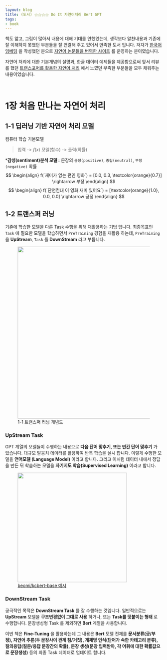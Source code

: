 ```yaml
---
layout: blog
title: (도서) ⚝⚝⚝⚝ Do It 자연어처리 Bert GPT
tags:
- book
---
```


책도 얇고, 그림이 많아서 내용에 대해 기대를 안했었는데, 생각보다 알찬내용과 기존에 잘 이해하지 못했던 부분들을 잘 연결해 주고 있어서 만족한 도서 입니다. 저자가 [한국어 임베딩](https://product.kyobobook.co.kr/detail/S000001804861) 을 작성했던 분으로 [자연어 논문들을 번역한 사이트](https://ratsgo.github.io/nlpbook) 를 운영하는 분이였습니다. 

자연어 처리에 대한 기본개념의 설명과, 한글 데이터 예제들을 제공함으로써 앞서 리뷰를 했던 [트랜스포머를 활용한 자연어 처리](https://product.kyobobook.co.kr/detail/S000200330771) 에서 느꼈던 부족한 부분들을 모두 채워주는 내용이었습니다. 

<br/>

# 1장 처음 만나는 자연어 처리
## 1-1 딥러닝 기반 자연어 처리 모델
컴퓨터 학습 기본모델
> 입력 -> $f(x)$ 모델(함수) -> 출력(확률)

***감성(sentiment)분석 모델 :** 문장의 `긍정(positive)`, `중립(neutral)`, `부정(negative)` 확률  
$$
\begin{align}
f(`재미가 없는 편인 영화`) = [0.0, 0.3, \textcolor{orange}{0.7}] \rightarrow 부정
\end{align}
$$
$$
\begin{align}
f(`단언컨대 이 영화 재미 있어요`) = [\textcolor{orange}{1.0}, 0.0, 0.0] \rightarrow 긍정
\end{align}
$$

## 1-2 트랜스퍼 러닝
기존에 학습한 모델을 다른 Task 수행을 위해 재활용하는 기법 입니다. 최종목표인 `Task` 에 필요한 모델을 학습하면서 `PreTraining` 경험을 재활용 하는데, `PreTraining` 을 **<span style="color:var(--strong);">UpStream</span>**, `Task` 를 **<span style="color:var(--strong);">DownStream</span>** 라고 부릅니다.
<figure class="align-center">
  <img width="550px" src="{{site.baseurl}}/assets/ml/downstream_tasks.drawio.png">
  <figcaption>1-1 트랜스퍼 러닝 개념도</figcaption>
</figure>

### UpStream Task
GPT 계열의 모델들이 수행하는 내용으로 **<span style="color:var(--strong);">다음 단어 맞추기, 또는 빈칸 단어 맞추기</span>** 가 있습니다. 대규모 말뭉치 데이터를 활용하여 반복 학습을 실시 합니다. 이렇게 수행한 모델을 **<span style="color:var(--strong);">언어모델 (Language Model)</span>** 이라고 합니다. 그리고 이처럼 데이터 내에서 정답을 만든 뒤 학습하는 모델을 **<span style="color:var(--strong);">자기지도 학습(Supervised Learning)</span>** 이라고 합니다.

<a href="https://huggingface.co/beomi/kcbert-base">
<figure class="align-center">
  <img 
    width="350px" src="{{site.baseurl}}/assets/ml/beomi-mask.png">
  <figcaption>beomi/kcbert-base 예시</figcaption>
</figure>
</a>

### DownStream Task
궁극적인 목적은 **DownStream Task** 를 잘 수행하는 것입니다. 일반적으로는 **UpStream** 모델을 **<span style="color:var(--strong);">구조변경없이 그대로 사용</span>** 하거나, 또는 **<span style="color:var(--strong);">Task를 덧붙이는 형태</span>** 로 수행합니다. 문장생성형 Task 를 제외하면 **Bert** 계열을 사용합니다. 

이번 책은 **<span style="color:var(--strong);">Fine-Tuning</span>** 을 활용하는데 그 내용은 **Bert** 모델 전체를 **<span style="color:var(--strong);">문서분류(긍/부정), 자연어 추론(두 문장사이 관계 참/거짓), 개체명 인식(단어가 속한 카테고리 분류), 질의응답(질문/응답 문장간의 확률), 문장 생성(문장 입력받아, 각 어휘에 대한 확률값으로 문장생성)</span>** 등의 최종 Task 데이터로 업데이트 합니다.
